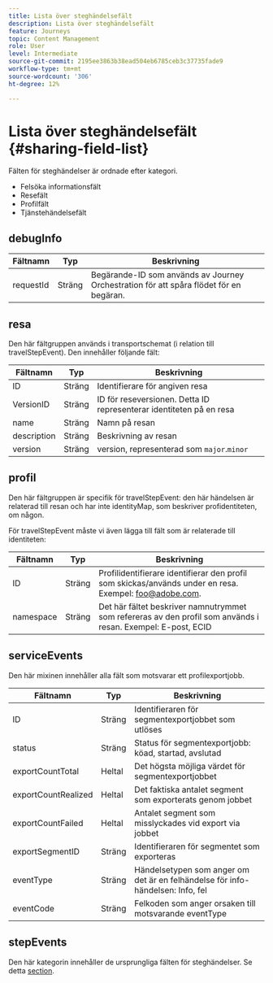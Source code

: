 ```yaml
---
title: Lista över steghändelsefält
description: Lista över steghändelsefält
feature: Journeys
topic: Content Management
role: User
level: Intermediate
source-git-commit: 2195ee3863b38ead504eb6785ceb3c37735fade9
workflow-type: tm+mt
source-wordcount: '306'
ht-degree: 12%

---
```


# Lista över steghändelsefält {#sharing-field-list}

Fälten för steghändelser är ordnade efter kategori.

* Felsöka informationsfält
* Resefält
* Profilfält
* Tjänstehändelsefält

## debugInfo

| Fältnamn | Typ | Beskrivning |
|---|---|------------|
| requestId | Sträng | Begärande-ID som används av Journey Orchestration för att spåra flödet för en begäran. |

## resa

Den här fältgruppen används i transportschemat (i relation till travelStepEvent). Den innehåller följande fält:

| Fältnamn | Typ | Beskrivning |
|---|---|------------|
| ID | Sträng | Identifierare för angiven resa |
| VersionID | Sträng | ID för reseversionen. Detta ID representerar identiteten på en resa |
| name | Sträng | Namn på resan |
| description | Sträng | Beskrivning av resan |
| version | Sträng | version, representerad som `major`.`minor` |

## profil

Den här fältgruppen är specifik för travelStepEvent: den här händelsen är relaterad till resan och har inte identityMap, som beskriver profidentiteten, om någon.

För travelStepEvent måste vi även lägga till fält som är relaterade till identiteten:

| Fältnamn | Typ | Beskrivning |
|---|---|------------|
| ID | Sträng | Profilidentifierare identifierar den profil som skickas/används under en resa. Exempel: foo@adobe.com. |
| namespace | Sträng | Det här fältet beskriver namnutrymmet som refereras av den profil som används i resan. Exempel: E-post, ECID |

## serviceEvents

Den här mixinen innehåller alla fält som motsvarar ett profilexportjobb.

| Fältnamn | Typ | Beskrivning |
|---|---|------------|
| ID | Sträng | Identifieraren för segmentexportjobbet som utlöses |
| status | Sträng | Status för segmentexportjobb: köad, startad, avslutad |
| exportCountTotal | Heltal | Det högsta möjliga värdet för segmentexportjobbet |
| exportCountRealized | Heltal | Det faktiska antalet segment som exporterats genom jobbet |
| exportCountFailed | Heltal | Antalet segment som misslyckades vid export via jobbet |
| exportSegmentID | Sträng | Identifieraren för segmentet som exporteras |
| eventType | Sträng | Händelsetypen som anger om det är en felhändelse för info-händelsen: Info, fel |
| eventCode | Sträng | Felkoden som anger orsaken till motsvarande eventType |

## stepEvents

Den här kategorin innehåller de ursprungliga fälten för steghändelser. Se detta [section](../building-journeys/sharing-legacy-fields.md).
